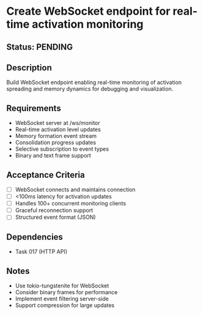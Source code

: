 # Create WebSocket endpoint for real-time activation monitoring

## Status: PENDING

## Description
Build WebSocket endpoint enabling real-time monitoring of activation spreading and memory dynamics for debugging and visualization.

## Requirements
- WebSocket server at /ws/monitor
- Real-time activation level updates
- Memory formation event stream
- Consolidation progress updates
- Selective subscription to event types
- Binary and text frame support

## Acceptance Criteria
- [ ] WebSocket connects and maintains connection
- [ ] <100ms latency for activation updates
- [ ] Handles 100+ concurrent monitoring clients
- [ ] Graceful reconnection support
- [ ] Structured event format (JSON)

## Dependencies
- Task 017 (HTTP API)

## Notes
- Use tokio-tungstenite for WebSocket
- Consider binary frames for performance
- Implement event filtering server-side
- Support compression for large updates